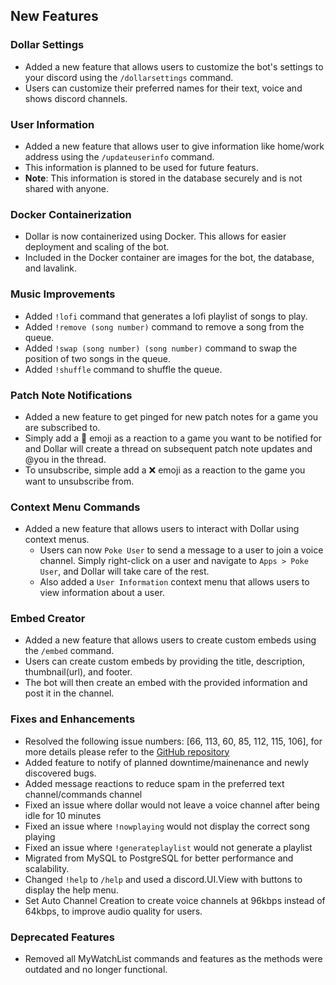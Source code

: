 ## New Features

### Dollar Settings

- Added a new feature that allows users to customize the bot's settings to your discord using the `/dollarsettings` command.
- Users can customize their preferred names for their text, voice and shows discord channels.

### User Information
- Added a new feature that allows user to give information like home/work address using the `/updateuserinfo` command.
- This information is planned to be used for future featurs.
- **Note**: This information is stored in the database securely and is not shared with anyone.

### Docker Containerization

- Dollar is now containerized using Docker. This allows for easier deployment and scaling of the bot.
- Included in the Docker container are images for the bot, the database, and lavalink.

### Music Improvements
- Added `!lofi` command that generates a lofi playlist of songs to play.
- Added `!remove (song number)` command to remove a song from the queue.
- Added `!swap (song number) (song number)` command to swap the position of two songs in the queue.
- Added `!shuffle` command to shuffle the queue.

### Patch Note Notifications

- Added a new feature to get pinged for new patch notes for a game you are subscribed to.
- Simply add a 🔔 emoji as a reaction to a game you want to be notified for and Dollar will create a thread on subsequent patch note updates and @you in the thread.
- To unsubscribe, simple add a ❌ emoji as a reaction to the game you want to unsubscribe from.

### Context Menu Commands
- Added a new feature that allows users to interact with Dollar using context menus.
  - Users can now `Poke User` to send a message to a user to join a voice channel. Simply right-click on a user and navigate to `Apps > Poke User`, and Dollar will take care of the rest.
  - Also added a `User Information` context menu that allows users to view information about a user.

### Embed Creator

- Added a new feature that allows users to create custom embeds using the `/embed` command.
- Users can create custom embeds by providing the title, description, thumbnail(url), and footer.
- The bot will then create an embed with the provided information and post it in the channel.

### Fixes and Enhancements
- Resolved the following issue numbers: [66, 113, 60, 85, 112, 115, 106], for more details please refer to the [GitHub repository](https://github.com/aaronrai24/DollarDiscordBot/issues/)
- Added feature to notify of planned downtime/mainenance and newly discovered bugs. 
- Added message reactions to reduce spam in the preferred text channel/commands channel
- Fixed an issue where dollar would not leave a voice channel after being idle for 10 minutes
- Fixed an issue where `!nowplaying` would not display the correct song playing
- Fixed an issue where `!generateplaylist` would not generate a playlist
- Migrated from MySQL to PostgreSQL for better performance and scalability.
- Changed `!help` to `/help` and used a discord.UI.View with buttons to display the help menu.
- Set Auto Channel Creation to create voice channels at 96kbps instead of 64kbps, to improve audio quality for users.

### Deprecated Features

- Removed all MyWatchList commands and features as the methods were outdated and no longer functional.
